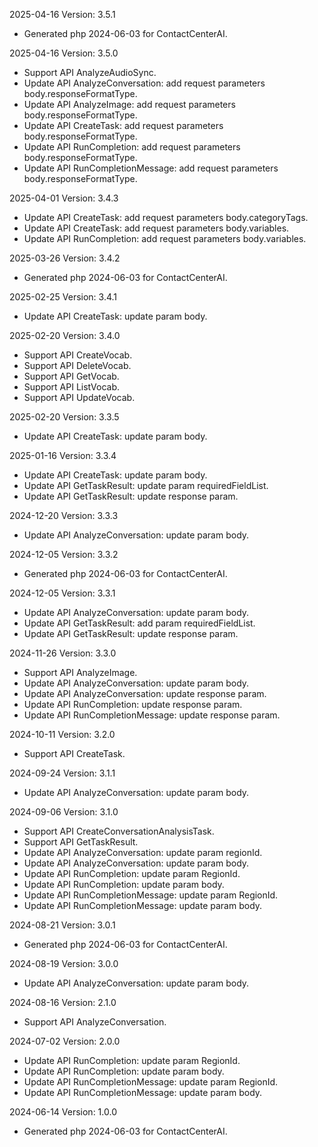 2025-04-16 Version: 3.5.1
- Generated php 2024-06-03 for ContactCenterAI.

2025-04-16 Version: 3.5.0
- Support API AnalyzeAudioSync.
- Update API AnalyzeConversation: add request parameters body.responseFormatType.
- Update API AnalyzeImage: add request parameters body.responseFormatType.
- Update API CreateTask: add request parameters body.responseFormatType.
- Update API RunCompletion: add request parameters body.responseFormatType.
- Update API RunCompletionMessage: add request parameters body.responseFormatType.


2025-04-01 Version: 3.4.3
- Update API CreateTask: add request parameters body.categoryTags.
- Update API CreateTask: add request parameters body.variables.
- Update API RunCompletion: add request parameters body.variables.


2025-03-26 Version: 3.4.2
- Generated php 2024-06-03 for ContactCenterAI.

2025-02-25 Version: 3.4.1
- Update API CreateTask: update param body.


2025-02-20 Version: 3.4.0
- Support API CreateVocab.
- Support API DeleteVocab.
- Support API GetVocab.
- Support API ListVocab.
- Support API UpdateVocab.


2025-02-20 Version: 3.3.5
- Update API CreateTask: update param body.


2025-01-16 Version: 3.3.4
- Update API CreateTask: update param body.
- Update API GetTaskResult: update param requiredFieldList.
- Update API GetTaskResult: update response param.


2024-12-20 Version: 3.3.3
- Update API AnalyzeConversation: update param body.


2024-12-05 Version: 3.3.2
- Generated php 2024-06-03 for ContactCenterAI.

2024-12-05 Version: 3.3.1
- Update API AnalyzeConversation: update param body.
- Update API GetTaskResult: add param requiredFieldList.
- Update API GetTaskResult: update response param.


2024-11-26 Version: 3.3.0
- Support API AnalyzeImage.
- Update API AnalyzeConversation: update param body.
- Update API AnalyzeConversation: update response param.
- Update API RunCompletion: update response param.
- Update API RunCompletionMessage: update response param.


2024-10-11 Version: 3.2.0
- Support API CreateTask.


2024-09-24 Version: 3.1.1
- Update API AnalyzeConversation: update param body.


2024-09-06 Version: 3.1.0
- Support API CreateConversationAnalysisTask.
- Support API GetTaskResult.
- Update API AnalyzeConversation: update param regionId.
- Update API AnalyzeConversation: update param body.
- Update API RunCompletion: update param RegionId.
- Update API RunCompletion: update param body.
- Update API RunCompletionMessage: update param RegionId.
- Update API RunCompletionMessage: update param body.


2024-08-21 Version: 3.0.1
- Generated php 2024-06-03 for ContactCenterAI.

2024-08-19 Version: 3.0.0
- Update API AnalyzeConversation: update param body.


2024-08-16 Version: 2.1.0
- Support API AnalyzeConversation.


2024-07-02 Version: 2.0.0
- Update API RunCompletion: update param RegionId.
- Update API RunCompletion: update param body.
- Update API RunCompletionMessage: update param RegionId.
- Update API RunCompletionMessage: update param body.


2024-06-14 Version: 1.0.0
- Generated php 2024-06-03 for ContactCenterAI.

